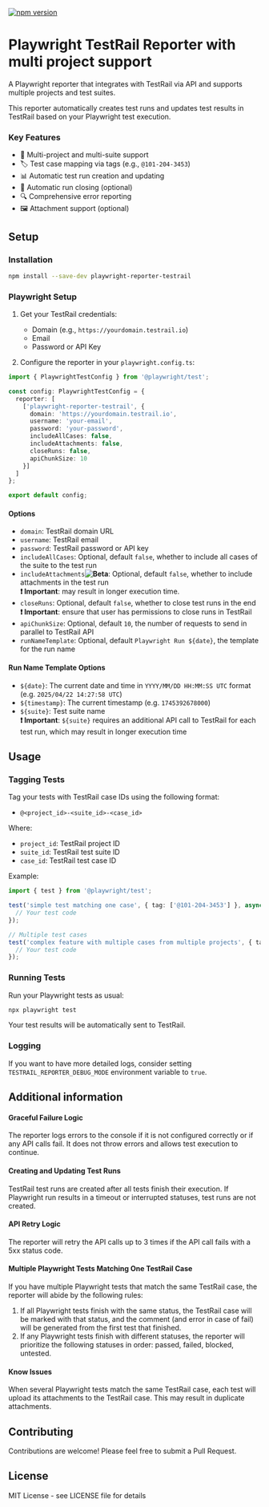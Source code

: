 [![npm version](https://badge.fury.io/js/playwright-reporter-testrail.svg)](https://badge.fury.io/js/playwright-reporter-testrail)

# Playwright TestRail Reporter with multi project support

A Playwright reporter that integrates with TestRail via API and supports multiple projects and test suites.  

This reporter automatically creates test runs and updates test results in TestRail based on your Playwright test execution.

### Key Features

- 🔄 Multi-project and multi-suite support
- 🏷️ Test case mapping via tags (e.g., `@101-204-3453`)
- 📊 Automatic test run creation and updating
- 📝 Automatic run closing (optional)
- 🔍 Comprehensive error reporting
- 🖼️ Attachment support (optional)

## Setup

### Installation

```bash
npm install --save-dev playwright-reporter-testrail
```

### Playwright Setup

1. Get your TestRail credentials:
   - Domain (e.g., `https://yourdomain.testrail.io`)
   - Email
   - Password or API Key

2. Configure the reporter in your `playwright.config.ts`:

```typescript
import { PlaywrightTestConfig } from '@playwright/test';

const config: PlaywrightTestConfig = {
  reporter: [
    ['playwright-reporter-testrail', {
      domain: 'https://yourdomain.testrail.io',
      username: 'your-email',
      password: 'your-password',
      includeAllCases: false,
      includeAttachments: false,
      closeRuns: false,
      apiChunkSize: 10
    }]
  ]
};

export default config;
```

#### Options

- `domain`: TestRail domain URL
- `username`: TestRail email
- `password`: TestRail password or API key
- `includeAllCases`: Optional, default `false`, whether to include all cases of the suite to the test run
- `includeAttachments`**![Beta](https://img.shields.io/badge/status-beta-red)**: Optional, default `false`, whether to include attachments in the test run  
**❗ Important**: may result in longer execution time.
- `closeRuns`: Optional, default `false`, whether to close test runs in the end  
**❗ Important**: ensure that user has permissions to close runs in TestRail
- `apiChunkSize`: Optional, default `10`, the number of requests to send in parallel to TestRail API
- `runNameTemplate`: Optional, default `Playwright Run ${date}`, the template for the run name

#### Run Name Template Options
- `${date}`: The current date and time in `YYYY/MM/DD HH:MM:SS UTC` format (e.g. `2025/04/22 14:27:58 UTC`)
- `${timestamp}`: The current timestamp (e.g. `1745392678000`)
- `${suite}`: Test suite name  
**❗ Important**: `${suite}` requires an additional API call to TestRail for each test run, which may result in longer execution time


## Usage

### Tagging Tests

Tag your tests with TestRail case IDs using the following format:
- `@<project_id>-<suite_id>-<case_id>`

Where:
- `project_id`: TestRail project ID
- `suite_id`: TestRail test suite ID
- `case_id`: TestRail test case ID

Example:

```typescript
import { test } from '@playwright/test';

test('simple test matching one case', { tag: ['@101-204-3453'] }, async ({ page }) => {
  // Your test code
});

// Multiple test cases
test('complex feature with multiple cases from multiple projects', { tag: ['@101-204-3453', '@203-305-4567'] }, async ({ page }) => {
  // Your test code
});
```

### Running Tests

Run your Playwright tests as usual:

```bash
npx playwright test
```

Your test results will be automatically sent to TestRail.

### Logging

If you want to have more detailed logs, consider setting `TESTRAIL_REPORTER_DEBUG_MODE` environment variable to `true`.

## Additional information

#### Graceful Failure Logic

The reporter logs errors to the console if it is not configured correctly or if any API calls fail. It does not throw errors and allows test execution to continue.

#### Creating and Updating Test Runs

TestRail test runs are created after all tests finish their execution. If Playwright run results in a timeout or interrupted statuses, test runs are not created.

#### API Retry Logic

The reporter will retry the API calls up to 3 times if the API call fails with a 5xx status code.

#### Multiple Playwright Tests Matching One TestRail Case

If you have multiple Playwright tests that match the same TestRail case, the reporter will abide by the following rules:

1. If all Playwright tests finish with the same status, the TestRail case will be marked with that status, and the comment (and error in case of fail) will be generated from the first test that finished.
2. If any Playwright tests finish with different statuses, the reporter will prioritize the following statuses in order: passed, failed, blocked, untested.

#### Know Issues

When several Playwright tests match the same TestRail case, each test will upload its attachments to the TestRail case. This may result in duplicate attachments.

## Contributing

Contributions are welcome! Please feel free to submit a Pull Request.

## License

MIT License - see LICENSE file for details
